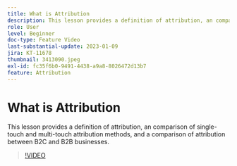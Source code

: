 ```yaml
---
title: What is Attribution
description: This lesson provides a definition of attribution, an comparison of single-touch and multi-touch attribution methods, and a comparison of attribution between B2C and B2B businesses.
role: User
level: Beginner
doc-type: Feature Video
last-substantial-update: 2023-01-09
jira: KT-11678
thumbnail: 3413090.jpeg
exl-id: fc35f6b0-9491-4438-a9a8-8026472d13b7
feature: Attribution
---
```

# What is Attribution

This lesson provides a definition of attribution, an comparison of single-touch and multi-touch attribution methods, and a comparison of attribution between B2C and B2B businesses.

>[!VIDEO](https://video.tv.adobe.com/v/3413090/?quality=12&learn=on)

